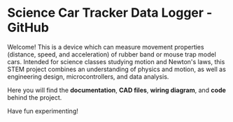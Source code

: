 # Science Car Tracker Data Logger - GitHub

Welcome! This is a device which can measure movement properties (distance, speed, and acceleration) of rubber band or mouse trap model cars. Intended for science classes studying motion and Newton's laws, this STEM project combines an understanding of physics and motion, as well as engineering design, microcontrollers, and data analysis. 

Here you will find the **documentation**, **CAD files**, **wiring diagram**, and **code** behind the project. 

Have fun experimenting!
